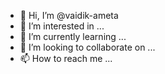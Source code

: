 - 👋 Hi, I’m @vaidik-ameta
- 👀 I’m interested in ...
- 🌱 I’m currently learning ...
- 💞️ I’m looking to collaborate on ...
- 📫 How to reach me ...

<!---
vaidik-ameta/vaidik-ameta is a ✨ special ✨ repository because its `README.md` (this file) appears on your GitHub profile.
You can click the Preview link to take a look at your changes.
--->
